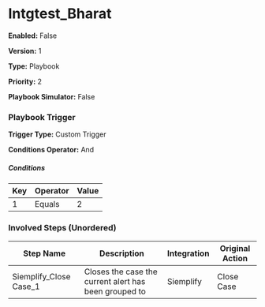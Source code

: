 # Intgtest_Bharat




**Enabled:** False

**Version:** 1

**Type:** Playbook

**Priority:** 2

**Playbook Simulator:** False


### Playbook Trigger
**Trigger Type:** Custom Trigger

**Conditions Operator:** And

##### Conditions
|Key|Operator|Value|
|---|--------|-----|
|1|Equals|2|


### Involved Steps (Unordered)
|Step Name|Description|Integration|Original Action|
|---------|-----------|-----------|---------------|
|Siemplify_Close Case_1|Closes the case the current alert has been grouped to|Siemplify|Close Case|

